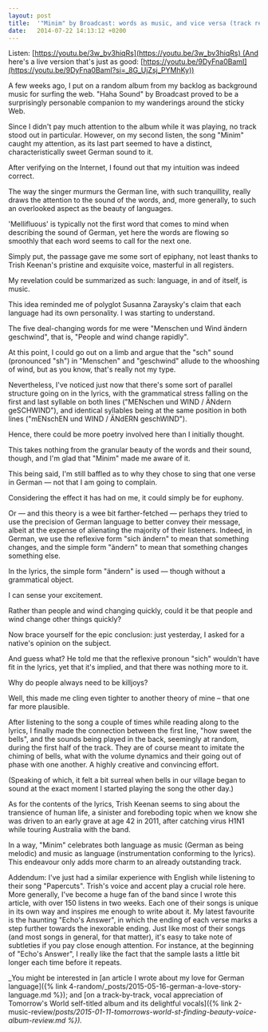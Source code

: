```yaml
---
layout: post
title:  '"Minim" by Broadcast: words as music, and vice versa (track review)'
date:   2014-07-22 14:13:12 +0200
---
```


Listen: [https://youtu.be/3w_bv3hiqRs](https://youtu.be/3w_bv3hiqRs) (And here's a live version that's just as good: [https://youtu.be/9DyFna0BamI](https://youtu.be/9DyFna0BamI?si=_8G_UjZsj_PYMhKy))

A few weeks ago, I put on a random album from my backlog as background music for surfing the web. "Haha Sound" by Broadcast proved to be a surprisingly personable companion to my wanderings around the sticky Web.

Since I didn't pay much attention to the album while it was playing, no track stood out in particular. However, on my second listen, the song "Minim" caught my attention, as its last part seemed to have a distinct, characteristically sweet German sound to it.

After verifying on the Internet, I found out that my intuition was indeed correct.

The way the singer murmurs the German line, with such tranquillity, really draws the attention to the sound of the words, and, more generally, to such an overlooked aspect as the beauty of languages.

'Mellifluous' is typically not the first word that comes to mind when describing the sound of German, yet here the words are flowing so smoothly that each word seems to call for the next one.

Simply put, the passage gave me some sort of epiphany, not least thanks to Trish Keenan's pristine and exquisite voice, masterful in all registers.

My revelation could be summarized as such: language, in and of itself, is music.

This idea reminded me of polyglot Susanna Zaraysky's claim that each language had its own personality. I was starting to understand.

The five deal-changing words for me were "Menschen und Wind ändern geschwind", that is, "People and wind change rapidly".

At this point, I could go out on a limb and argue that the "sch" sound (pronounced "sh") in "Menschen" and "geschwind" allude to the whooshing of wind, but as you know, that's really not my type.

Nevertheless, I've noticed just now that there's some sort of parallel structure going on in the lyrics, with the grammatical stress falling on the first and last syllable on both lines ("MENschen und WIND / ÄNdern geSCHWIND"), and identical syllables being at the same position in both lines ("mENschEN und WIND / ÄNdERN geschWIND").

Hence, there could be more poetry involved here than I initially thought.

This takes nothing from the granular beauty of the words and their sound, though, and I'm glad that "Minim" made me aware of it.

This being said, I'm still baffled as to why they chose to sing that one verse in German — not that I am going to complain.

Considering the effect it has had on me, it could simply be for euphony.

Or — and this theory is a wee bit farther-fetched — perhaps they tried to use the precision of German language to better convey their message, albeit at the expense of alienating the majority of their listeners. Indeed, in German, we use the reflexive form "sich ändern" to mean that something changes, and the simple form "ändern" to mean that something changes something else.

In the lyrics, the simple form "ändern" is used — though without a grammatical object.

I can sense your excitement.

Rather than people and wind changing quickly, could it be that people and wind change other things quickly?

Now brace yourself for the epic conclusion: just yesterday, I asked for a native's opinion on the subject.

And guess what? He told me that the reflexive pronoun "sich" wouldn't have fit in the lyrics, yet that it's implied, and that there was nothing more to it.

Why do people always need to be killjoys?

Well, this made me cling even tighter to another theory of mine – that one far more plausible.

After listening to the song a couple of times while reading along to the lyrics, I finally made the connection between the first line, "how sweet the bells", and the sounds being played in the back, seemingly at random, during the first half of the track. They are of course meant to imitate the chiming of bells, what with the volume dynamics and their going out of phase with one another. A highly creative and convincing effort.

(Speaking of which, it felt a bit surreal when bells in our village began to sound at the exact moment I started playing the song the other day.)

As for the contents of the lyrics, Trish Keenan seems to sing about the transience of human life, a sinister and foreboding topic when we know she was driven to an early grave at age 42 in 2011, after catching virus H1N1 while touring Australia with the band.

In a way, "Minim" celebrates both language as music (German as being melodic) and music as language (instrumentation conforming to the lyrics). This endeavour only adds more charm to an already outstanding track.

Addendum: I've just had a similar experience with English while listening to their song "Papercuts". Trish's voice and accent play a crucial role here. More generally, I've become a huge fan of the band since I wrote this article, with over 150 listens in two weeks. Each one of their songs is unique in its own way and inspires me enough to write about it. My latest favourite is the haunting "Echo's Answer", in which the ending of each verse marks a step further towards the inexorable ending. Just like most of their songs (and most songs in general, for that matter), it's easy to take note of subtleties if you pay close enough attention. For instance, at the beginning of "Echo's Answer", I really like the fact that the sample lasts a little bit longer each time before it repeats.

_You might be interested in [an article I wrote about my love for German language]({% link 4-random/_posts/2015-05-16-german-a-love-story-language.md %}); and [on a track-by-track, vocal appreciation of Tomorrow's World self-titled album and its delightful vocals]({% link 2-music-review/_posts/2015-01-11-tomorrows-world-st-finding-beauty-voice-album-review.md %})._
